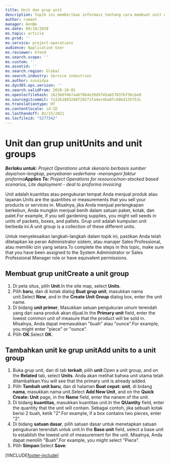```yaml
---
title: Unit dan grup unit
description: Topik ini memberikan informasi tentang cara membuat unit dan grup unit di Dynamics 365 Project Operations.
author: rumant
manager: AnnBe
ms.date: 09/18/2020
ms.topic: article
ms.prod: ''
ms.service: project-operations
audience: Application User
ms.reviewer: kfend
ms.search.scope: ''
ms.custom: ''
ms.assetid: ''
ms.search.region: Global
ms.search.industry: Service industries
ms.author: suvaidya
ms.dyn365.ops.version: ''
ms.search.validFrom: 2020-10-01
ms.openlocfilehash: 162366f4b7aa678b4e39d9745a657037bf36cbe0
ms.sourcegitcommit: fa32b1893286f20271fa4ec4be8fc68bd135f53c
ms.translationtype: HT
ms.contentlocale: id-ID
ms.lasthandoff: 02/15/2021
ms.locfileid: "5277342"
---
```

# <a name="units-and-unit-groups"></a><span data-ttu-id="357ad-103">Unit dan grup unit</span><span class="sxs-lookup"><span data-stu-id="357ad-103">Units and unit groups</span></span>

<span data-ttu-id="357ad-104">_**Berlaku untuk:** Project Operations untuk skenario berbasis sumber daya/non-lengkap, penyebaran sederhana -menangani faktur proforma_</span><span class="sxs-lookup"><span data-stu-id="357ad-104">_**Applies To:** Project Operations for resource/non-stocked based scenarios, Lite deployment - deal to proforma invoicing_</span></span>

<span data-ttu-id="357ad-105">Unit adalah kuantitas atau pengukuran tempat Anda menjual produk atau layanan.</span><span class="sxs-lookup"><span data-stu-id="357ad-105">Units are the quantities or measurements that you sell your products or services in.</span></span> <span data-ttu-id="357ad-106">Misalnya, jika Anda menjual perlengkapan berkebun, Anda mungkin menjual benih dalam satuan paket, kotak, dan palet.</span><span class="sxs-lookup"><span data-stu-id="357ad-106">For example, if you sell gardening supplies, you might sell seeds in units of packets, boxes, and pallets.</span></span> <span data-ttu-id="357ad-107">Grup unit adalah kumpulan unit berbeda ini.</span><span class="sxs-lookup"><span data-stu-id="357ad-107">A unit group is a collection of these different units.</span></span>

<span data-ttu-id="357ad-108">Untuk menyelesaikan langkah-langkah dalam topik ini, pastikan Anda telah ditetapkan ke peran Administrator sistem, atau manajer Sales Professional, atau memiliki izin yang setara.</span><span class="sxs-lookup"><span data-stu-id="357ad-108">To complete the steps in this topic, make sure that you have been assigned to the System Administrator or Sales Professional Manager role or have equivalent permissions.</span></span>

## <a name="create-a-unit-group"></a><span data-ttu-id="357ad-109">Membuat grup unit</span><span class="sxs-lookup"><span data-stu-id="357ad-109">Create a unit group</span></span>

1. <span data-ttu-id="357ad-110">Di peta situs, pilih **Unit**.</span><span class="sxs-lookup"><span data-stu-id="357ad-110">In the site map, select **Units**.</span></span>
2. <span data-ttu-id="357ad-111">Pilih **baru**, dan di kotak dialog **Buat grup unit**, masukkan nama unit.</span><span class="sxs-lookup"><span data-stu-id="357ad-111">Select **New**, and in the **Create Unit Group** dialog box, enter the unit name.</span></span>
3. <span data-ttu-id="357ad-112">Di bidang **unit primer**, Masukkan satuan pengukuran umum terendah yang dari sana produk akan dijual.</span><span class="sxs-lookup"><span data-stu-id="357ad-112">In the **Primary unit** field, enter the lowest common unit of measure that the product will be sold in.</span></span> <span data-ttu-id="357ad-113">Misalnya, Anda dapat memasukkan "buah" atau "ounce".</span><span class="sxs-lookup"><span data-stu-id="357ad-113">For example, you might enter "piece" or "ounce".</span></span>
4. <span data-ttu-id="357ad-114">Pilih **OK**.</span><span class="sxs-lookup"><span data-stu-id="357ad-114">Select **OK**.</span></span>

## <a name="add-units-to-a-unit-group"></a><span data-ttu-id="357ad-115">Tambahkan unit ke grup unit</span><span class="sxs-lookup"><span data-stu-id="357ad-115">Add units to a unit group</span></span>

1. <span data-ttu-id="357ad-116">Buka grup unit, dan di tab **terkait**, pilih **unit**.</span><span class="sxs-lookup"><span data-stu-id="357ad-116">Open a unit group, and on the **Related** tab, select **Units**.</span></span> <span data-ttu-id="357ad-117">Anda akan melihat bahwa unit utama telah ditambahkan.</span><span class="sxs-lookup"><span data-stu-id="357ad-117">You will see that the primary unit is already added.</span></span>
2. <span data-ttu-id="357ad-118">Pilih **Tambah unit baru**, dan di halaman **Buat cepat: unit**, di bidang **nama**, masukkan nama unit.</span><span class="sxs-lookup"><span data-stu-id="357ad-118">Select **Add New Unit**, and on the **Quick Create: Unit** page, in the **Name** field, enter the nanem of the unit.</span></span>
3. <span data-ttu-id="357ad-119">Di bidang **kuantitas**, masukkan kuantitas unit.</span><span class="sxs-lookup"><span data-stu-id="357ad-119">In the **QUantity** field, enter the quantity that the unit will contain.</span></span> <span data-ttu-id="357ad-120">Sebagai contoh, jika sebuah kotak berisi 2 buah, ketik "2".</span><span class="sxs-lookup"><span data-stu-id="357ad-120">For example, if a box contains two pieces, enter "2".</span></span> 
4. <span data-ttu-id="357ad-121">Di bidang **satuan dasar**, pilih satuan dasar untuk menetapkan satuan pengukuran terendah untuk unit.</span><span class="sxs-lookup"><span data-stu-id="357ad-121">In the **Base unit** field, select a base unit to establish the lowest unit of measurement for the unit.</span></span> <span data-ttu-id="357ad-122">Misalnya, Anda dapat memilih "Buah".</span><span class="sxs-lookup"><span data-stu-id="357ad-122">For example, you might select "Piece".</span></span>
5. <span data-ttu-id="357ad-123">Pilih **Simpan**:</span><span class="sxs-lookup"><span data-stu-id="357ad-123">Select **Save**:</span></span>


[!INCLUDE[footer-include](../includes/footer-banner.md)]